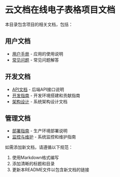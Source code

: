 # 云文档在线电子表格项目文档

本目录包含项目的相关文档，包括：

## 用户文档

- [用户手册](./user-manual.md) - 应用的使用说明
- [常见问题](./faq.md) - 常见问题解答

## 开发文档

- [API文档](./api-docs.md) - 后端API接口说明
- [开发指南](./developer-guide.md) - 开发环境搭建和贡献指南
- [架构设计](./architecture.md) - 系统架构设计文档

## 管理文档

- [部署指南](./deployment.md) - 生产环境部署说明
- [监控与维护](./monitoring.md) - 系统监控和维护指南

如需添加新文档，请遵循以下规范：
1. 使用Markdown格式编写
2. 添加清晰的标题和目录
3. 更新本README文件以包含新文档的链接 